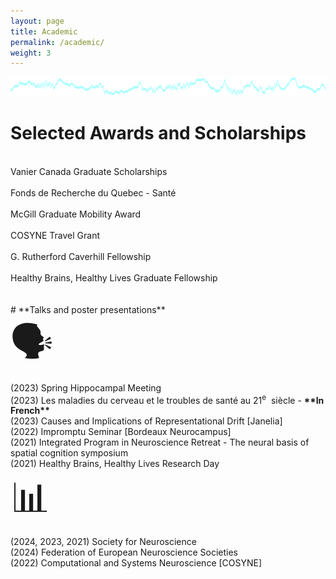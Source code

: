 ```yaml
---
layout: page
title: Academic
permalink: /academic/
weight: 3
---
```

![hippocampal-ripples](/ripples.svg)
# **Selected Awards and Scholarships**
<br>
Vanier Canada Graduate Scholarships <br><br>
Fonds de Recherche du Quebec - Santé<br><br>
McGill Graduate Mobility Award<br><br>
COSYNE Travel Grant<br><br>
G. Rutherford Caverhill Fellowship<br><br>
Healthy Brains, Healthy Lives Graduate Fellowship<br><br>
<br>
# **Talks and poster presentations**
<div class='row align-items-center'>
<div style='font-size:4rem;'> &#128483; </div>
</div>
<div class='row align-items-center'>
(2023) Spring Hippocampal Meeting
</div>

<div class='row align-items-center'>
(2023) Les maladies du cerveau et le troubles de santé au 21<sup>e</sup> &nbsp;siècle - <strong>**In French**</strong>
</div>

<div class='row align-items-center'>
(2023) Causes and Implications of Representational Drift [Janelia]
</div>

<div class='row align-items-center'>
(2022) Impromptu Seminar [Bordeaux Neurocampus]
</div>

<div class='row align-items-center'>
(2021) Integrated Program in Neuroscience Retreat - The neural basis of spatial cognition symposium
</div>

<div class='row align-items-center'>
(2021) Healthy Brains, Healthy Lives Research Day
</div>

<div class='row align-items-center'>
<div style='font-size:4rem;'> &#128202; </div>
</div>
<div class='row align-items-center'>
(2024, 2023, 2021) Society for Neuroscience 
</div>

<div class='row align-items-center'>
(2024) Federation of European Neuroscience Societies 
</div>

<div class='row align-items-center'>
(2022) Computational and Systems Neuroscience [COSYNE] 
</div>


